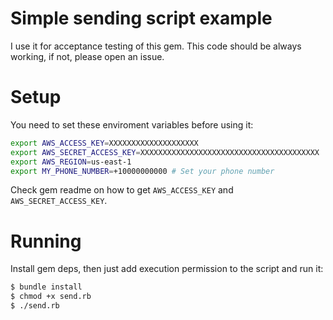 # Simple sending script example

I use it for acceptance testing of this gem. This code should be always working, if not, please open an issue.

# Setup
You need to set these enviroment variables before using it:
```sh
export AWS_ACCESS_KEY=XXXXXXXXXXXXXXXXXXXX
export AWS_SECRET_ACCESS_KEY=XXXXXXXXXXXXXXXXXXXXXXXXXXXXXXXXXXXXXXXX
export AWS_REGION=us-east-1
export MY_PHONE_NUMBER=+10000000000 # Set your phone number
```

Check gem readme on how to get `AWS_ACCESS_KEY` and `AWS_SECRET_ACCESS_KEY`.

# Running
Install gem deps,
then just add execution permission to the script and run it:

```sh
$ bundle install
$ chmod +x send.rb
$ ./send.rb
```
